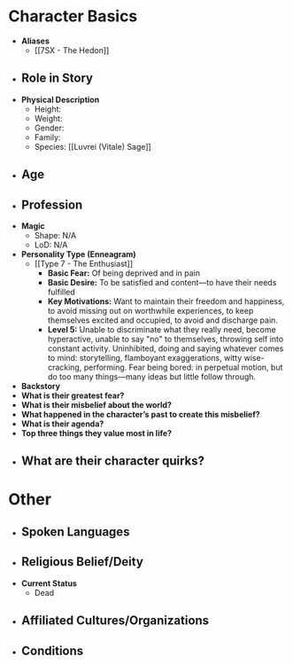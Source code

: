 # Character Basics
- **Aliases**
	- [[7SX - The Hedon]]
- **Role in Story**
	- 
- **Physical Description**
	- Height:
	- Weight:
	- Gender:
	- Family:
	- Species: [[Luvrei (Vitale) Sage]]
- **Age**
	- 
- **Profession**
	- 
- **Magic**
	- Shape: N/A
	- LoD: N/A
- **Personality Type (Enneagram)**
	- [[Type 7 - The Enthusiast]]
		- **Basic Fear:** Of being deprived and in pain
		- **Basic Desire:** To be satisfied and content—to have their needs fulfilled
		- **Key Motivations:** Want to maintain their freedom and happiness, to avoid missing out on worthwhile experiences, to keep themselves excited and occupied, to avoid and discharge pain.
		- **Level 5:** Unable to discriminate what they really need, become hyperactive, unable to say "no" to themselves, throwing self into constant activity. Uninhibited, doing and saying whatever comes to mind: storytelling, flamboyant exaggerations, witty wise-cracking, performing. Fear being bored: in perpetual motion, but do too many things—many ideas but little follow through.
- **Backstory**
- **What is their greatest fear?**
- **What is their misbelief about the world?**
- **What happened in the character’s past to create this misbelief?**
- **What is their agenda?**
- **Top three things they value most in life?**
- **What are their character quirks?**
	- 
# Other
- **Spoken Languages**
	- 
- **Religious Belief/Deity**
	- 
- **Current Status**
	- Dead
- **Affiliated Cultures/Organizations**
	- 
- **Conditions**
	- 